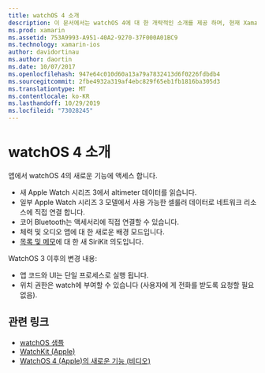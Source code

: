 ```yaml
---
title: watchOS 4 소개
description: 이 문서에서는 watchOS 4에 대 한 개략적인 소개를 제공 하며, 현재 Xamarin 개발자가 사용할 수 있는 새로운 기능을 설명 합니다.
ms.prod: xamarin
ms.assetid: 753A9993-A951-40A2-9270-37F000A01BC9
ms.technology: xamarin-ios
author: davidortinau
ms.author: daortin
ms.date: 10/07/2017
ms.openlocfilehash: 947e64c010d60a13a79a7832413d6f0226fdbdb4
ms.sourcegitcommit: 2fbe4932a319af4ebc829f65eb1fb1816ba305d3
ms.translationtype: MT
ms.contentlocale: ko-KR
ms.lasthandoff: 10/29/2019
ms.locfileid: "73028245"
---
```

# <a name="introduction-to-watchos-4"></a>watchOS 4 소개

앱에서 watchOS 4의 새로운 기능에 액세스 합니다.

* 새 Apple Watch 시리즈 3에서 altimeter 데이터를 읽습니다.
* 일부 Apple Watch 시리즈 3 모델에서 사용 가능한 셀룰러 데이터로 네트워크 리소스에 직접 연결 합니다.
* 코어 Bluetooth는 액세서리에 직접 연결할 수 있습니다.
* 체력 및 오디오 앱에 대 한 새로운 배경 모드입니다.
* [목록 및 메모](~/ios/platform/introduction-to-ios11/sirikit.md)에 대 한 새 SiriKit 의도입니다.

WatchOS 3 이후의 변경 내용:

* 앱 코드와 UI는 단일 프로세스로 실행 됩니다.
* 위치 권한은 watch에 부여할 수 있습니다 (사용자에 게 전화를 받도록 요청할 필요 없음).

## <a name="related-links"></a>관련 링크

* [watchOS 샘플](https://docs.microsoft.com/samples/browse/?products=xamarin&term=Xamarin.iOS+watchOS)
* [WatchKit (Apple)](https://developer.apple.com/documentation/watchkit)
* [WatchOS 4 (Apple)의 새로운 기능 (비디오)](https://developer.apple.com/videos/play/wwdc2017/205/)
